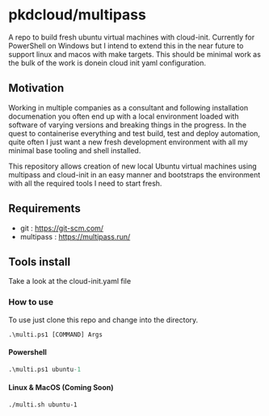 # pkdcloud/multipass

A repo to build fresh ubuntu virtual machines with cloud-init. Currently for PowerShell on Windows but I intend to extend this in the near future to support linux and macos with make targets. This should be minimal work as the bulk of the work is donein cloud init yaml configuration.

## Motivation

Working in multiple companies as a consultant and following installation documenation you often end up with a local environment loaded with software of varying versions and breaking things in the progress. In the quest to containerise everything and test build, test and deploy automation, quite often I just want a new fresh development environment with all my minimal base tooling and shell installed. 

This repository allows creation of new local Ubuntu virtual machines using multipass and cloud-init in an easy manner and bootstraps the environment with all the required tools I need to start fresh.

## Requirements

- git 		:	https://git-scm.com/
- multipass : 	https://multipass.run/

## Tools install

Take a look at the cloud-init.yaml file

### How to use

To use just clone this repo and change into the directory.

```
.\multi.ps1 [COMMAND] Args
```

#### Powershell

```ps
.\multi.ps1 ubuntu-1
```

#### Linux & MacOS (Coming Soon)

```sh
./multi.sh ubuntu-1
```
